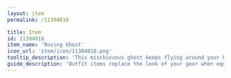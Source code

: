 ```yaml
---
layout: item
permalink: /11304810

title: Item
id: 11304810
item_name: 'Roving Ghost'
icon_url: 'item/icon/11304810.png'
tooltip_description: 'This mischievous ghost keeps flying around your head. Who is she looking for...?'
guide_description: 'Outfit items replace the look of your gear when equipped.'
---
```

